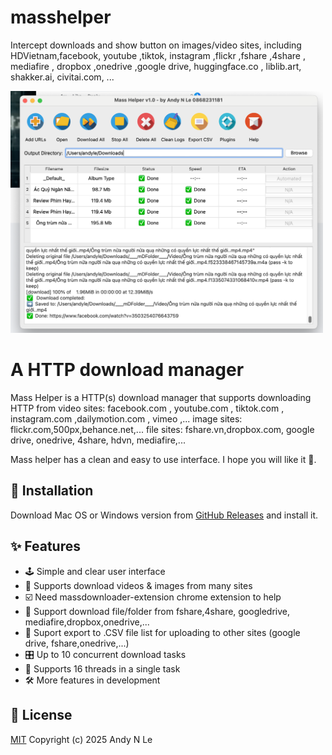 # masshelper
Intercept downloads and show button on images/video sites, including HDVietnam,facebook, youtube ,tiktok, instagram ,flickr ,fshare ,4share , mediafire , dropbox ,onedrive ,google drive, huggingface.co , liblib.art, shakker.ai, civitai.com, ...



<p>
  <a href="https://motrix.app">
    <img src="./Images/screenshot.png" width="500" alt="Mass Helper app" />
  </a>
</p>

# A HTTP download manager



Mass Helper is a HTTP(s) download manager that supports downloading HTTP from video sites: facebook.com , youtube.com , tiktok.com , instagram.com ,dailymotion.com , vimeo ,... image sites: flickr.com,500px,behance.net,... file sites: fshare.vn,dropbox.com, google drive, onedrive, 4share, hdvn, mediafire,...

Mass helper has a clean and easy to use interface. I hope you will like it 👻.



## 💽 Installation  

Download Mac OS or Windows version from  [GitHub Releases](https://github.com/laichaoyi/masshelper/releases) and install it.



## ✨ Features

- 🕹 Simple and clear user interface
- 🦄 Supports download videos & images from many sites 
- ☑️ Need massdownloader-extension chrome extension to help
- 📡 Support download file/folder from fshare,4share, googledrive, mediafire,dropbox,onedrive,...
- 🔌 Suport export to .CSV file list for uploading to other sites (google drive, fshare,onedrive,...)
- 🎛 Up to 10 concurrent download tasks
- 🚀 Supports 16 threads in a single task
- 🛠 More features in development


## 📜 License

[MIT](https://opensource.org/licenses/MIT) Copyright (c) 2025 Andy N Le
